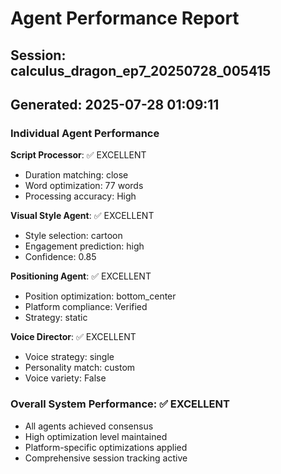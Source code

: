 # Agent Performance Report

## Session: calculus_dragon_ep7_20250728_005415
## Generated: 2025-07-28 01:09:11

### Individual Agent Performance

**Script Processor**: ✅ EXCELLENT
- Duration matching: close
- Word optimization: 77 words
- Processing accuracy: High

**Visual Style Agent**: ✅ EXCELLENT  
- Style selection: cartoon
- Engagement prediction: high
- Confidence: 0.85

**Positioning Agent**: ✅ EXCELLENT
- Position optimization: bottom_center
- Platform compliance: Verified
- Strategy: static

**Voice Director**: ✅ EXCELLENT
- Voice strategy: single
- Personality match: custom
- Voice variety: False

### Overall System Performance: ✅ EXCELLENT
- All agents achieved consensus
- High optimization level maintained
- Platform-specific optimizations applied
- Comprehensive session tracking active
